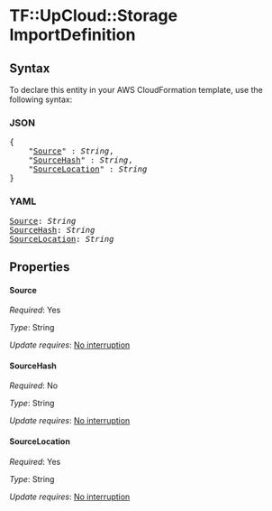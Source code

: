 # TF::UpCloud::Storage ImportDefinition

## Syntax

To declare this entity in your AWS CloudFormation template, use the following syntax:

### JSON

<pre>
{
    "<a href="#source" title="Source">Source</a>" : <i>String</i>,
    "<a href="#sourcehash" title="SourceHash">SourceHash</a>" : <i>String</i>,
    "<a href="#sourcelocation" title="SourceLocation">SourceLocation</a>" : <i>String</i>
}
</pre>

### YAML

<pre>
<a href="#source" title="Source">Source</a>: <i>String</i>
<a href="#sourcehash" title="SourceHash">SourceHash</a>: <i>String</i>
<a href="#sourcelocation" title="SourceLocation">SourceLocation</a>: <i>String</i>
</pre>

## Properties

#### Source

_Required_: Yes

_Type_: String

_Update requires_: [No interruption](https://docs.aws.amazon.com/AWSCloudFormation/latest/UserGuide/using-cfn-updating-stacks-update-behaviors.html#update-no-interrupt)

#### SourceHash

_Required_: No

_Type_: String

_Update requires_: [No interruption](https://docs.aws.amazon.com/AWSCloudFormation/latest/UserGuide/using-cfn-updating-stacks-update-behaviors.html#update-no-interrupt)

#### SourceLocation

_Required_: Yes

_Type_: String

_Update requires_: [No interruption](https://docs.aws.amazon.com/AWSCloudFormation/latest/UserGuide/using-cfn-updating-stacks-update-behaviors.html#update-no-interrupt)

